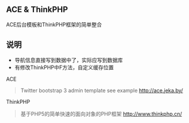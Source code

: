 
## ACE & ThinkPHP

ACE后台模板和ThinkPHP框架的简单整合

## 说明

- 导航信息直接写到数据中了，实际应写到数据库
- 有修改ThinkPHP中F方法，自定义缓存位置


ACE 
> Twitter bootstrap 3 admin template  see example http://ace.jeka.by/

ThinkPHP
> 基于PHP5的简单快速的面向对象的PHP框架 http://www.thinkphp.cn/

